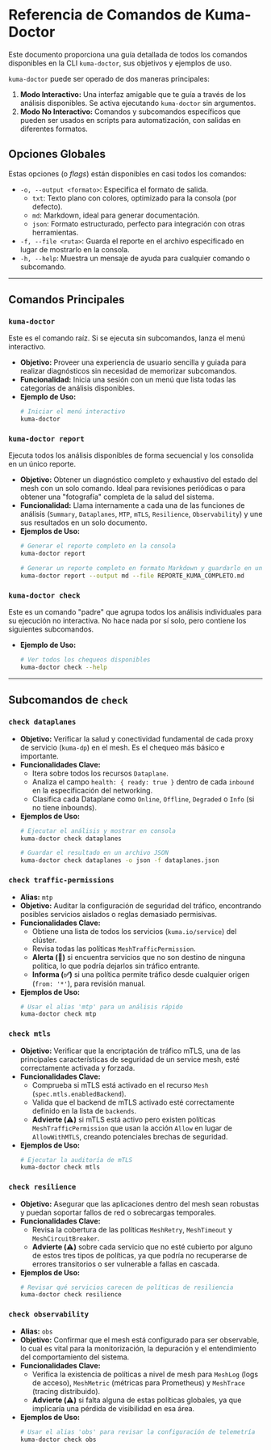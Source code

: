 # Referencia de Comandos de Kuma-Doctor

Este documento proporciona una guía detallada de todos los comandos disponibles en la CLI `kuma-doctor`, sus objetivos y ejemplos de uso.

`kuma-doctor` puede ser operado de dos maneras principales:
1.  **Modo Interactivo:** Una interfaz amigable que te guía a través de los análisis disponibles. Se activa ejecutando `kuma-doctor` sin argumentos.
2.  **Modo No Interactivo:** Comandos y subcomandos específicos que pueden ser usados en scripts para automatización, con salidas en diferentes formatos.

## Opciones Globales

Estas opciones (o *flags*) están disponibles en casi todos los comandos:

- `-o, --output <formato>`: Especifica el formato de salida.
  - `txt`: Texto plano con colores, optimizado para la consola (por defecto).
  - `md`: Markdown, ideal para generar documentación.
  - `json`: Formato estructurado, perfecto para integración con otras herramientas.
- `-f, --file <ruta>`: Guarda el reporte en el archivo especificado en lugar de mostrarlo en la consola.
- `-h, --help`: Muestra un mensaje de ayuda para cualquier comando o subcomando.

---

## Comandos Principales

### `kuma-doctor`

Este es el comando raíz. Si se ejecuta sin subcomandos, lanza el menú interactivo.

- **Objetivo:** Proveer una experiencia de usuario sencilla y guiada para realizar diagnósticos sin necesidad de memorizar subcomandos.
- **Funcionalidad:** Inicia una sesión con un menú que lista todas las categorías de análisis disponibles.
- **Ejemplo de Uso:**
  ```bash
  # Iniciar el menú interactivo
  kuma-doctor
  ```

### `kuma-doctor report`

Ejecuta todos los análisis disponibles de forma secuencial y los consolida en un único reporte.

- **Objetivo:** Obtener un diagnóstico completo y exhaustivo del estado del mesh con un solo comando. Ideal para revisiones periódicas o para obtener una "fotografía" completa de la salud del sistema.
- **Funcionalidad:** Llama internamente a cada una de las funciones de análisis (`Summary`, `Dataplanes`, `MTP`, `mTLS`, `Resilience`, `Observability`) y une sus resultados en un solo documento.
- **Ejemplos de Uso:**
  ```bash
  # Generar el reporte completo en la consola
  kuma-doctor report

  # Generar un reporte completo en formato Markdown y guardarlo en un archivo
  kuma-doctor report --output md --file REPORTE_KUMA_COMPLETO.md
  ```

### `kuma-doctor check`

Este es un comando "padre" que agrupa todos los análisis individuales para su ejecución no interactiva. No hace nada por sí solo, pero contiene los siguientes subcomandos.

- **Ejemplo de Uso:**
  ```bash
  # Ver todos los chequeos disponibles
  kuma-doctor check --help
  ```

---

## Subcomandos de `check`

### `check dataplanes`

- **Objetivo:** Verificar la salud y conectividad fundamental de cada proxy de servicio (`kuma-dp`) en el mesh. Es el chequeo más básico e importante.
- **Funcionalidades Clave:**
    - Itera sobre todos los recursos `Dataplane`.
    - Analiza el campo `health: { ready: true }` dentro de cada `inbound` en la especificación del networking.
    - Clasifica cada Dataplane como `Online`, `Offline`, `Degraded` o `Info` (si no tiene inbounds).
- **Ejemplos de Uso:**
  ```bash
  # Ejecutar el análisis y mostrar en consola
  kuma-doctor check dataplanes

  # Guardar el resultado en un archivo JSON
  kuma-doctor check dataplanes -o json -f dataplanes.json
  ```

### `check traffic-permissions`

- **Alias:** `mtp`
- **Objetivo:** Auditar la configuración de seguridad del tráfico, encontrando posibles servicios aislados o reglas demasiado permisivas.
- **Funcionalidades Clave:**
    - Obtiene una lista de todos los servicios (`kuma.io/service`) del clúster.
    - Revisa todas las políticas `MeshTrafficPermission`.
    - **Alerta (🚨)** si encuentra servicios que no son destino de ninguna política, lo que podría dejarlos sin tráfico entrante.
    - **Informa (✅)** si una política permite tráfico desde cualquier origen (`from: '*'`), para revisión manual.
- **Ejemplos de Uso:**
  ```bash
  # Usar el alias 'mtp' para un análisis rápido
  kuma-doctor check mtp
  ```

### `check mtls`

- **Objetivo:** Verificar que la encriptación de tráfico mTLS, una de las principales características de seguridad de un service mesh, esté correctamente activada y forzada.
- **Funcionalidades Clave:**
    - Comprueba si mTLS está activado en el recurso `Mesh` (`spec.mtls.enabledBackend`).
    - Valida que el backend de mTLS activado esté correctamente definido en la lista de `backends`.
    - **Advierte (⚠️)** si mTLS está activo pero existen políticas `MeshTrafficPermission` que usan la acción `Allow` en lugar de `AllowWithMTLS`, creando potenciales brechas de seguridad.
- **Ejemplos de Uso:**
  ```bash
  # Ejecutar la auditoría de mTLS
  kuma-doctor check mtls
  ```

### `check resilience`

- **Objetivo:** Asegurar que las aplicaciones dentro del mesh sean robustas y puedan soportar fallos de red o sobrecargas temporales.
- **Funcionalidades Clave:**
    - Revisa la cobertura de las políticas `MeshRetry`, `MeshTimeout` y `MeshCircuitBreaker`.
    - **Advierte (⚠️)** sobre cada servicio que no esté cubierto por alguno de estos tres tipos de políticas, ya que podría no recuperarse de errores transitorios o ser vulnerable a fallas en cascada.
- **Ejemplos de Uso:**
  ```bash
  # Revisar qué servicios carecen de políticas de resiliencia
  kuma-doctor check resilience
  ```

### `check observability`

- **Alias:** `obs`
- **Objetivo:** Confirmar que el mesh está configurado para ser observable, lo cual es vital para la monitorización, la depuración y el entendimiento del comportamiento del sistema.
- **Funcionalidades Clave:**
    - Verifica la existencia de políticas a nivel de mesh para `MeshLog` (logs de acceso), `MeshMetric` (métricas para Prometheus) y `MeshTrace` (tracing distribuido).
    - **Advierte (⚠️)** si falta alguna de estas políticas globales, ya que implicaría una pérdida de visibilidad en esa área.
- **Ejemplos de Uso:**
  ```bash
  # Usar el alias 'obs' para revisar la configuración de telemetría
  kuma-doctor check obs
  ```